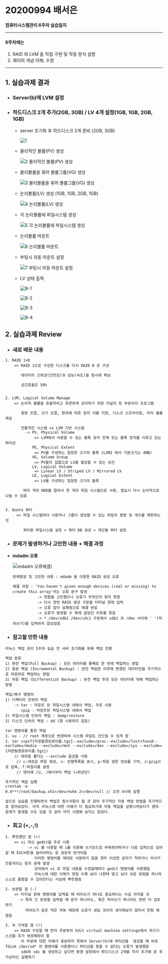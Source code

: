 # 20200994 배서은
**컴퓨터시스템관리 6주차 실습일지**

---
#### 6주차에는 
1. RAID 와 LVM 을 직접 구현 및 작동 방식 설명
2. 쿼터의 개념 이해, 수정
---

## 1. 실습과제 결과

* ### **Server(b)에 LVM 설정**
  
* ### **하드디스크 2개 추가(2GB, 3GB) / LV 4개 설정(1GB, 1GB, 2GB, 1GB)** <br>

  - server 초기화 후 하드디스크 2개 준비 (2GB, 3GB)

    ![1](https://user-images.githubusercontent.com/77660379/113737105-b379d180-9738-11eb-8fa2-24f7a1061e56.JPG)

  - 물리적인 볼륨(PV) 생성

    ![2 물리적인 볼륨(PV) 생성](https://user-images.githubusercontent.com/77660379/113737191-c68ca180-9738-11eb-98ca-af04194b89b2.JPG)
    
  - 물리볼륨을 묶어 볼륨그룹(VG) 생성

    ![3 물리볼륨을 묶어 볼륨그룹(VG) 생성](https://user-images.githubusercontent.com/77660379/113737279-dc01cb80-9738-11eb-9c2f-03fb03c3d23b.JPG)

  - 논리볼륨(LV) 생성 (1GB, 1GB, 2GB, 1GB)

    ![4 논리볼륨(LV) 생성](https://user-images.githubusercontent.com/77660379/113737338-e754f700-9738-11eb-9040-76b575147de5.JPG)

  - 각 논리볼륨에 파일시스템 생성

    ![5 각 논리볼륨에 파일시스템 생성](https://user-images.githubusercontent.com/77660379/113737387-f471e600-9738-11eb-8f43-b25c4bcd4f93.JPG)

  - 논리볼륨 마운트

    ![6 논리볼륨 마운트](https://user-images.githubusercontent.com/77660379/113737481-06538900-9739-11eb-9b79-7ba4967816a7.JPG)

  - 부팅시 자동 마운트 설정

    ![7 부팅시 자동 마운트 설정](https://user-images.githubusercontent.com/77660379/113737531-12d7e180-9739-11eb-9954-6dad596e87b5.JPG)

  - LV 상태 출력

    ![8-1](https://user-images.githubusercontent.com/77660379/113737595-21be9400-9739-11eb-9c7b-a7465415b119.JPG)

    ![8-2](https://user-images.githubusercontent.com/77660379/113737647-300cb000-9739-11eb-8a71-a41481917a94.JPG)

    ![8-3](https://user-images.githubusercontent.com/77660379/113737722-40bd2600-9739-11eb-9a7e-f17190f19016.JPG)

    ![8-4](https://user-images.githubusercontent.com/77660379/113737770-4ca8e800-9739-11eb-9224-7030c99e7352.JPG)


## 2. 실습과제 Review

* ### **새로 배운 내용**
```
1. RAID 1+0
    => RAID 1으로 구성한 디스크를 다시 RAID 0 로 구성

       데이터의 신뢰성(안전성)과 성능(속도)을 동시에 확보

       공간효율은 50%


2. LVM, Logical Volume Manage
    => 논리적 볼륨을 효율적이고 유연하게 관리하기 위한 커널의 한 부분이자 프로그램

       용량 조절, 크기 조절, 편의에 따른 장치 이름 지정, 디스크 스트라이핑, 미러 볼륨 제공

       전통적인 시스템 vs LVM 기반 시스템
         -> PV, Physical Volume
             => LVM에서 사용할 수 있는 블록 장치 전체 또는 블록 장치를 이루고 있는 파티션
            PE, Physical Extent
             => PV를 구성하는 일정한 크기의 블록 (LVM2 에서 기본크기는 4MB)
            VG, Volume Group
             => PV들의 집합으로 LV를 할당할 수 있는 공간
            LV, Logical Volume
             => Linear LV / Striped LV / Mirrored LV
            LE, Logical Extent
             => LV를 구성하는 일정한 크기의 블록
        
        여러 개의 HDD를 합쳐서 한 개의 파일 시스템으로 사용, 필요시 다시 논리적으로 나눌 수 있음


3. Quota 쿼터
     => 파일 시스템마다 사용자나 그룹이 생성할 수 있는 파일의 용량 및 개수를 제한하는 것

        쿼터용 파일시스템 설정 > 쿼터 DB 생성 > 개인별 쿼터 설정
```

* ### **문제가 발생하거나 고민한 내용 + 해결 과정**

- **mdadm 오류**

    ![mdadm 오류해결](https://user-images.githubusercontent.com/77660379/113013191-781a5880-91b6-11eb-96b3-4d9fa839f4cc.JPG))

    ```
    문제발생 및 고민한 내용 : mdadm 을 이용한 RAID 생성 오류

    해결 과정 : 'You haven't given enough devices (real or missing) to create this array'라는 오류 문구 발생
               -> 한참을 고민했으나 오류가 무엇인지 찾지 못함
               -> 다시 한번 RAID 생성 구문을 터미널 창에 입력
               -> 오류 없이 실행됨으로 해결 완료
               -> 오류가 발생할 수 밖에 없었던 이유를 찾음
               -> * /dev/sdb1 /dev/sdc1 구문에서 sdb1 과 /dev 사이에 ' '(띄어쓰기)를 입력하지 않았었음
    ````

* ### **참고할 만한 내용**
```
리눅스 백업 관리 5주차 실습 전 서버 초기화를 위해 백업 진행

백업 종류
1) 완전 백업(Full Backup) : 모든 데이터를 통째로 한 번에 백업하는 방법
2) 증분 백업 (Incremental Backup) : 완전 백업한 이후에 변경된 데이터만을 주기적으로 따로따로 백업하는 방법
3) 차등 백업 (Differential Backup) : 완전 백업 후의 모든 데이터에 대해 백업하는 방법

백업/복구 명령어
1) 디렉터리 단위의 백업
    -> tar : 마운트 된 파일시스템 내에서 백업, 주로 사용
       cpip : 마운트된 파일시스템 내에서 백업
2) 파일시스템 단위의 백업 : dump/restore
3) 디스크 단위의 백업 : dd (잘 사용하지 않음)

tar 명령어를 통한 백업
1. su - // root 계정으로 변경하여 시스템 파일도 건드릴 수 있게 함
2. tar cvpzf{저장될경로와이름.tgz}--exclude=/proc--exclude=/lost+found--exclude=/media --exclude=/mnt --exclude=/dev --exclude=/sys --exclude={저장될경로와이름.tgz}/      
    // 제외할 폴더는 --exclude 옵션을 사용
     // c:새로운 파일 생성, v: 진행목록을 표시, p:파일 권한 정보를 기억, z:gzip으로 압축, f:파일이름 설정
     // 맨뒤에 /는, /에서부터 백업 (=최상단)

주기적인 백업 실행
crontab -e
0.4***/root/backup.sh1>/dev/nukk 2>/dev/null // 오전 4시에 실행

앞으로 실습을 진행하면서 백업은 필수사항이 될 것 같아 주기적인 자동 백업 방법을 추가적으로 알아보았다. 아직 리눅스에 대한 이해가 더 필요하기에 자동 백업을 실행시켜놨다가 괜히 문제가 발생할 수도 있을 것 같아 아직 시험해 보지는 않았다.
```

* ### **회고 (+,-,!)**
```
1. 뿌듯했던 점 (+)
    => vi 대신 gedit을 주로 사용
          -> vi 를 이용할 때 i를 이용해 쓰기모드로 바꿔줘야하거나 다음 입력으로 넘어갈 때 ESC버튼을 눌러야하는 등 굉장히 번거러움
             이러한 명령어를 제대로 사용하지 않을 경우 이상한 문자가 적히거나 커서가 안움직이는 등의 문제 발생
             강의에서 vi 로 파일 내용을 수정할때마다 gedit 명령어를 사용했음 
             리눅스에 대한 이해가 쌓일 수록 보다 나한테 맞고 보다 쉬운 방법을 하나씩 스스로 활용할 수 있어진다는 사실에 뿌듯했음

2. 보완할 점 (-)
    => 터미널 창에 명령어를 입력할 때 띄어쓰기 하나도 중요하다는 사실 자각할 것
      -> 특히 긴 문장을 입력할 때 문자 하나라도, 혹은 띄어쓰기 하나라도 한번 더 검토하기
         띄어쓰기 같은 작은 부분 때문에 오류가 생길 것이라 생각해보지 않아서 한참 헤맸음

3. 꼭 기억할 점 (!) 
    => RAID 구성할 때 먼저 우분투의 Edit virtual machine settings에서 하드디스크를 추가 생성해줘야 함
       이 부분에 대한 이해가 충분하지 못해서 Server(b)에 파티션을  생성할 때 바로 fdisk /dev/sd* 의 명령어를 사용했더니 파티션을 찾을 수 없다는 오류가 발생했음
       sdb와 sdc 를 생성하고 싶다면 환경 설정에서 하드디스크 2개를 미리 추가해 준 후 가상머신 실행하기